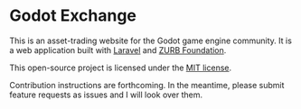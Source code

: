 # Godot Exchange

This is an asset-trading website for the Godot game engine community. It is a web application built with [Laravel](http://laravel.com) and [ZURB Foundation](http://foundation.zurb.com/).

This open-source project is licensed under the [MIT license](http://opensource.org/licenses/MIT).

Contribution instructions are forthcoming. In the meantime, please submit feature requests as issues and I will look over them.
